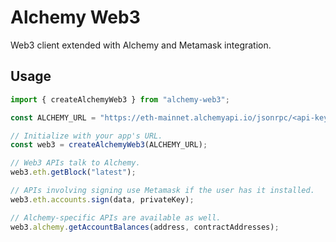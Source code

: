 # Alchemy Web3

Web3 client extended with Alchemy and Metamask integration.

## Usage

```ts
import { createAlchemyWeb3 } from "alchemy-web3";

const ALCHEMY_URL = "https://eth-mainnet.alchemyapi.io/jsonrpc/<api-key>";

// Initialize with your app's URL.
const web3 = createAlchemyWeb3(ALCHEMY_URL);

// Web3 APIs talk to Alchemy.
web3.eth.getBlock("latest");

// APIs involving signing use Metamask if the user has it installed.
web3.eth.accounts.sign(data, privateKey);

// Alchemy-specific APIs are available as well.
web3.alchemy.getAccountBalances(address, contractAddresses);
```
